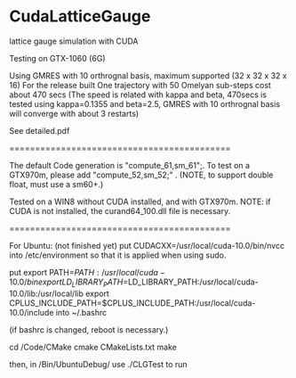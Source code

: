 # CudaLatticeGauge

lattice gauge simulation with CUDA

Testing on GTX-1060 (6G)

Using GMRES with 10 orthrognal basis, maximum supported (32 x 32 x 32 x 16)
For the release built
One trajectory with 50 Omelyan sub-steps cost about 470 secs
(The speed is related with kappa and beta, 470secs is tested using kappa=0.1355 and beta=2.5, 
GMRES with 10 orthrognal basis will converge with about 3 restarts)

See detailed.pdf

===========================================

The default Code generation is "compute_61,sm_61";. To test on a GTX970m, please add "compute_52,sm_52;" . (NOTE, to support double float, must use a sm60+.)

Tested on a WIN8 without CUDA installed, and with GTX970m.
NOTE: if CUDA is not installed, the curand64_100.dll file is necessary.

===========================================

For Ubuntu: (not finished yet)
put
CUDACXX=/usr/local/cuda-10.0/bin/nvcc
into /etc/environment so that it is applied when using sudo.

put
export PATH=$PATH:/usr/local/cuda-10.0/bin
export LD_LIBRARY_PATH=$LD_LIBRARY_PATH:/usr/local/cuda-10.0/lib:/usr/local/lib
export CPLUS_INCLUDE_PATH=$CPLUS_INCLUDE_PATH:/usr/local/cuda-10.0/include
into ~/.bashrc

(if bashrc is changed, reboot is necessary.)

cd /Code/CMake
cmake CMakeLists.txt
make

then, in /Bin/UbuntuDebug/
use ./CLGTest to run
